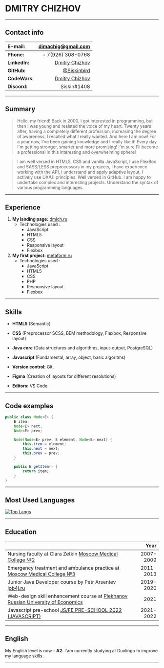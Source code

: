 # DMITRY CHIZHOV

***

## Contact info

|**E-mail:**|[dimachig@gmail.com](mailto:dimachig@gmail.com)|
| :- | -: | 
|**Phone:**| + 7(926) 308-0768|
|**LinkedIn:**|[Dmitry Chizhov](https://www.linkedin.com/in/drchig/)|
|**GitHub:**|[@Siskinbird](https://github.com/Siskinbird)|
|**CodeWars:**|[Dmitry Chizhov](https://www.codewars.com/users/Siskinbird)|
|**Discord:**|Siskin#1408|

***

## Summary

   >Hello, my friend! Back in 2000, I got interested in programming, but then I was young and resisted the voice of my heart. Twenty years after, having a completely different profession, increasing the degree of awareness, I recalled what I really wanted. And here I am now! For a year now, I've been gaining knowledge and I really like it! Every day I'm getting stronger, smarter and more promising! I'm sure I'll become a professional in this interesting and overwhelming sphere!

   >I am well versed in HTML5, CSS and vanilla JavaScript, I use FlexBox and SASS/LESS preprocessors in my projects, I have experience working with the API, I understand and apply adaptive layout, I actively use UX/UI principles. Well versed in GitHub. I am happy to undertake complex and interesting projects. Understand the syntax of various programming languages. 

***

## Experience

1. **My landing page:** [dmich.ru](https://dmich.ru/)
    * Technologies used : 
        - JavaScript
        - HTML5
        - CSS
        - Responsive layout
        - Flexbox
2. **My first project:** [metaform.ru](https://www.metaform.ru/)
    * Technologies used : 
        - JavaScript
        - HTML5
        - CSS
        - PHP
        - Responsive layout
        - Flexbox

***

## Skills


* **HTML5** (Semantic)

* **CSS** (Preprocessor SCSS, BEM methodology, Flexbox, Responsive layout)

* **Java core** (Data structures and algorithms, input-output, PostgreSQL)

* **Javascript** (Fundamental, array, object, basic algoritms)

* **Version control:** Git.

* **Figma** (Creation of layouts for different resolutions)

* **Editors:** VS Code.

***

## Code examples 

``` Java
public class Node<E> {
    E item;
    Node<E> next;
    Node<E> prev;

    Node(Node<E> prev, E element, Node<E> next) {
        this.item = element;
        this.next = next;
        this.prev = prev;
    }

    public E getItem() {
        return item;
    }
}
```

***

## Most Used Languages

[![Top Langs](https://github-readme-stats.vercel.app/api/top-langs/?username=siskinbird&hide=css&layout=compact)](https://github.com/anuraghazra/github-readme-stats)

***

## Education

||**Year**|
| :- | -: |
|Nursing faculty at Clara Zetkin [Moscow Medical College №2](https://med-info.ru/reference/view/562)|2007-2009|
|Emergency treatment and ambulance practice at [Moscow Medical College №3](https://medcollege7.ru/)|2011-2013|
|Junior Java Developer course by Petr Arsentev [job4j.ru](https://job4j.ru)|2019-2020|
|Web-design skill enhancement course at [Plekhanov Russian University of Economics](https://www.rea.ru/)|2021|
|Javascript pre-school [JS/FE PRE-SCHOOL 2022 (JAVASCRIPT)](https://app.rs.school/certificate/3yslpprc)|2021-2022|

***

## English 

My English level is now - **A2**. I'am currently studying at Duolingo to improve my language skills .

***
